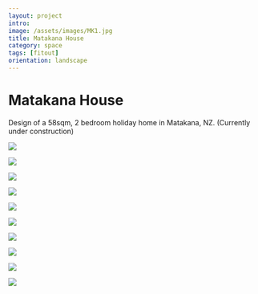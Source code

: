 ```yaml
---
layout: project
intro:  
image: /assets/images/MK1.jpg
title: Matakana House
category: space
tags: [fitout]
orientation: landscape
---
```


# Matakana House 

Design of a 58sqm, 2 bedroom holiday home in Matakana, NZ. (Currently under construction)

![](/assets/images/MK1.jpg)

![](/assets/images/MK2.jpg)

![](/assets/images/MK3.jpg)

![](/assets/images/MK4.jpg)

![](/assets/images/MK5.jpg)

![](/assets/images/MK6.jpg)

![](/assets/images/MK7.jpg)

![](/assets/images/MK8.jpg)

![](/assets/images/MK9.jpg)

![](/assets/images/MK10.jpg)


